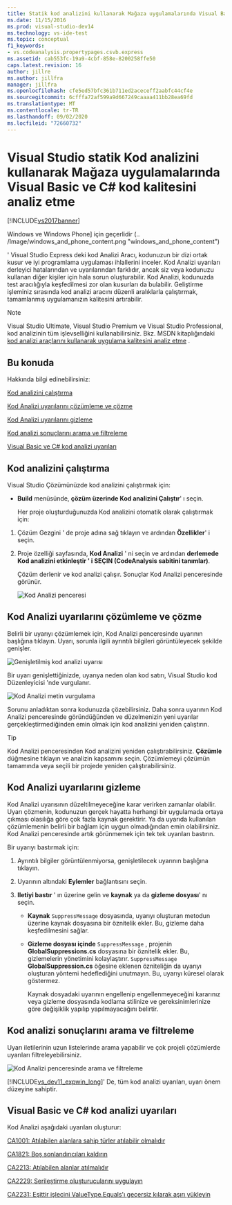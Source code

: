```yaml
---
title: Statik kod analizini kullanarak Mağaza uygulamalarında Visual Basic ve C# kod kalitesini analiz etme
ms.date: 11/15/2016
ms.prod: visual-studio-dev14
ms.technology: vs-ide-test
ms.topic: conceptual
f1_keywords:
- vs.codeanalysis.propertypages.csvb.express
ms.assetid: cab553fc-19a9-4cbf-858e-8200258ffe50
caps.latest.revision: 16
author: jillre
ms.author: jillfra
manager: jillfra
ms.openlocfilehash: cfe5ed57bfc361b711ed2aceceff2aabfc44cf4e
ms.sourcegitcommit: 6cfffa72af599a9d667249caaaa411bb28ea69fd
ms.translationtype: MT
ms.contentlocale: tr-TR
ms.lasthandoff: 09/02/2020
ms.locfileid: "72660732"
---
```

# <a name="analyze-visual-basic-and-c-code-quality-in-store-apps-using-visual-studio-static-code-analysis"></a>Visual Studio statik Kod analizini kullanarak Mağaza uygulamalarında Visual Basic ve C# kod kalitesini analiz etme

[!INCLUDE[vs2017banner](../includes/vs2017banner.md)]

Windows ve Windows Phone] için geçerlidir (.. /Image/windows_and_phone_content.png "windows_and_phone_content")

 ' Visual Studio Express deki kod Analizi Aracı, kodunuzun bir dizi ortak kusur ve iyi programlama uygulaması ihlallerini inceler. Kod Analizi uyarıları derleyici hatalarından ve uyarılarından farklıdır, ancak siz veya kodunuzu kullanan diğer kişiler için hala sorun oluşturabilir. Kod Analizi, kodunuzda test aracılığıyla keşfedilmesi zor olan kusurları da bulabilir. Geliştirme işleminiz sırasında kod analizi aracını düzenli aralıklarla çalıştırmak, tamamlanmış uygulamanızın kalitesini artırabilir.

> [!NOTE]
> Visual Studio Ultimate, Visual Studio Premium ve Visual Studio Professional, kod analizinin tüm işlevselliğini kullanabilirsiniz. Bkz. MSDN kitaplığındaki [kod analizi araçlarını kullanarak uygulama kalitesini analiz etme](https://msdn.microsoft.com/library/dd264897.aspx) .

## <a name="in-this-topic"></a>Bu konuda
 Hakkında bilgi edinebilirsiniz:

 [Kod analizini çalıştırma](../test/analyze-visual-basic-and-csharp-code-quality-in-store-apps-using-visual-studio-static-code-analysis.md#BKMK_Run)

 [Kod Analizi uyarılarını çözümleme ve çözme](../test/analyze-visual-basic-and-csharp-code-quality-in-store-apps-using-visual-studio-static-code-analysis.md#BKMK_Analyze)

 [Kod Analizi uyarılarını gizleme](../test/analyze-visual-basic-and-csharp-code-quality-in-store-apps-using-visual-studio-static-code-analysis.md#BKMK_Suppress)

 [Kod analizi sonuçlarını arama ve filtreleme](../test/analyze-visual-basic-and-csharp-code-quality-in-store-apps-using-visual-studio-static-code-analysis.md#BKMK_Search)

 [Visual Basic ve C# kod analizi uyarıları](../test/analyze-visual-basic-and-csharp-code-quality-in-store-apps-using-visual-studio-static-code-analysis.md#BKMK_Warnings)

## <a name="running-code-analysis"></a><a name="BKMK_Run"></a> Kod analizini çalıştırma
 Visual Studio Çözümünüzde kod analizini çalıştırmak için:

- **Build** menüsünde, **çözüm üzerinde Kod analizini Çalıştır**' ı seçin.

  Her proje oluşturduğunuzda Kod analizini otomatik olarak çalıştırmak için:

1. Çözüm Gezgini ' de proje adına sağ tıklayın ve ardından **Özellikler**' i seçin.

2. Proje özelliği sayfasında, **Kod Analizi** ' ni seçin ve ardından **derlemede Kod analizini etkinleştir ' i SEÇIN (CodeAnalysis sabitini tanımlar)**.

   Çözüm derlenir ve kod analizi çalışır. Sonuçlar Kod Analizi penceresinde görünür.

   ![Kod Analizi penceresi](../test/media/ca-managed-collapsed.png "CA_Managed_Collapsed")

## <a name="analyzing-and-resolving-code-analysis-warnings"></a><a name="BKMK_Analyze"></a> Kod Analizi uyarılarını çözümleme ve çözme
 Belirli bir uyarıyı çözümlemek için, Kod Analizi penceresinde uyarının başlığına tıklayın. Uyarı, sorunla ilgili ayrıntılı bilgileri görüntüleyecek şekilde genişler.

 ![Genişletilmiş kod analizi uyarısı](../test/media/ca-managed-callouts.png "CA_Managed_Callouts")

 Bir uyarı genişlettiğinizde, uyarıya neden olan kod satırı, Visual Studio kod Düzenleyicisi 'nde vurgulanır.

 ![Kod Analizi metin vurgulama](../test/media/ca-managed-sourceline.png "CA_Managed_SourceLine")

 Sorunu anladıktan sonra kodunuzda çözebilirsiniz. Daha sonra uyarının Kod Analizi penceresinde göründüğünden ve düzelmenizin yeni uyarılar gerçekleştirmediğinden emin olmak için kod analizini yeniden çalıştırın.

> [!TIP]
> Kod Analizi penceresinden Kod analizini yeniden çalıştırabilirsiniz. **Çözümle** düğmesine tıklayın ve analizin kapsamını seçin. Çözümlemeyi çözümün tamamında veya seçili bir projede yeniden çalıştırabilirsiniz.

## <a name="suppressing-code-analysis-warnings"></a><a name="BKMK_Suppress"></a> Kod Analizi uyarılarını gizleme
 Kod Analizi uyarısının düzeltilmeyeceğine karar verirken zamanlar olabilir. Uyarı çözmenin, kodunuzun gerçek hayatta herhangi bir uygulamada ortaya çıkması olasılığa göre çok fazla kaynak gerektirir. Ya da uyarıda kullanılan çözümlemenin belirli bir bağlam için uygun olmadığından emin olabilirsiniz. Kod Analizi penceresinde artık görünmemek için tek tek uyarıları bastırın.

 Bir uyarıyı bastırmak için:

1. Ayrıntılı bilgiler görüntülenmiyorsa, genişletilecek uyarının başlığına tıklayın.

2. Uyarının altındaki **Eylemler** bağlantısını seçin.

3. **Iletiyi bastır** ' ın üzerine gelin ve **kaynak** ya da **gizleme dosyası**' nı seçin.

   - **Kaynak** `SuppressMessage` dosyasında, uyarıyı oluşturan metodun üzerine kaynak dosyasına bir öznitelik ekler. Bu, gizleme daha keşfedilmesini sağlar.

   - **Gizleme dosyası içinde** `SuppressMessage` , projenin **GlobalSuppressions.cs** dosyasına bir öznitelik ekler. Bu, gizlemelerin yönetimini kolaylaştırır. `SuppressMessage` **GlobalSuppression.cs** öğesine eklenen özniteliğin da uyarıyı oluşturan yöntemi hedeflediğini unutmayın. Bu, uyarıyı küresel olarak göstermez.

     Kaynak dosyadaki uyarının engellenip engellenmeyeceğini kararınız veya gizleme dosyasında kodlama stilinize ve gereksinimlerinize göre değişiklik yapılıp yapılmayacağını belirtir.

## <a name="searching-and-filtering-code-analysis-results"></a><a name="BKMK_Search"></a> Kod analizi sonuçlarını arama ve filtreleme
 Uyarı iletilerinin uzun listelerinde arama yapabilir ve çok projeli çözümlerde uyarıları filtreleyebilirsiniz.

 ![Kod Analizi penceresinde arama ve filtreleme](../test/media/ca-searchfilter.png "CA_SearchFilter")

 [!INCLUDE[vs_dev11_expwin_long](../includes/vs-dev11-expwin-long-md.md)]' De, tüm kod analizi uyarıları, uyarı önem düzeyine sahiptir.

## <a name="visual-basic-and-c-code-analysis-warnings"></a><a name="BKMK_Warnings"></a> Visual Basic ve C# kod analizi uyarıları
 Kod Analizi aşağıdaki uyarıları oluşturur:

 [CA1001: Atılabilen alanlara sahip türler atılabilir olmalıdır](https://msdn.microsoft.com/library/ms182172.aspx)

 [CA1821: Boş sonlandırıcıları kaldırın](https://msdn.microsoft.com/library/bb264476.aspx)

 [CA2213: Atılabilen alanlar atılmalıdır](https://msdn.microsoft.com/library/ms182328.aspx)

 [CA2229: Serileştirme oluşturucularını uygulayın](https://msdn.microsoft.com/library/ms182343.aspx)

 [CA2231: Eşittir işlecini ValueType.Equals'ı geçersiz kılarak aşırı yükleyin](https://msdn.microsoft.com/library/ms182359.aspx)
